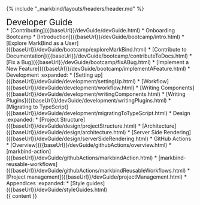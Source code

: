 {% include "_markbind/layouts/headers/header.md" %}

<div id="flex-body">
  <nav id="site-nav">
    <div class="site-nav-top">
      <div class="fw-bold mb-2" style="font-size: 1.4rem;">Developer Guide</div>
    </div>
    <div class="nav-component slim-scroll">
      <site-nav>
* [Contributing]({{baseUrl}}/devGuide/devGuide.html)
* Onboarding Bootcamp
  * [Introduction]({{baseUrl}}/devGuide/bootcamp/intro.html)
  * [Explore MarkBind as a User]({{baseUrl}}/devGuide/bootcamp/exploreMarkBind.html)
  * [Contribute to Documentation]({{baseUrl}}/devGuide/bootcamp/contributeToDocs.html)
  * [Fix a Bug]({{baseUrl}}/devGuide/bootcamp/fixABug.html)
  * [Implement a New Feature]({{baseUrl}}/devGuide/bootcamp/implementAFeature.html)
* Development :expanded:
  * [Setting up]({{baseUrl}}/devGuide/development/settingUp.html)
  * [Workflow]({{baseUrl}}/devGuide/development/workflow.html)
  * [Writing Components]({{baseUrl}}/devGuide/development/writingComponents.html)
  * [Writing Plugins]({{baseUrl}}/devGuide/development/writingPlugins.html)
  * [Migrating to TypeScript]({{baseUrl}}/devGuide/development/migratingToTypeScript.html)
* Design :expanded:
  * [Project Structure]({{baseUrl}}/devGuide/design/projectStructure.html)
  * [Architecture]({{baseUrl}}/devGuide/design/architecture.html)
  * [Server Side Rendering]({{baseUrl}}/devGuide/design/serverSideRendering.html)
* GitHub Actions
  * [Overview]({{baseUrl}}/devGuide/githubActions/overview.html)
  * [markbind-action]({{baseUrl}}/devGuide/githubActions/markbindAction.html)
  * [markbind-reusable-workflows]({{baseUrl}}/devGuide/githubActions/markbindReusableWorkflows.html)
* [Project management]({{baseUrl}}/devGuide/projectManagement.html)
* Appendices :expanded:
  * [Style guides]({{baseUrl}}/devGuide/styleGuides.html)
      </site-nav>
    </div>
  </nav>
  <div id="content-wrapper">
    {{ content }}
  </div>
  <nav id="page-nav">
    <div class="nav-component slim-scroll">
      <page-nav />
    </div>
  </nav>
</div>

<include src="footers/footer.md" />
